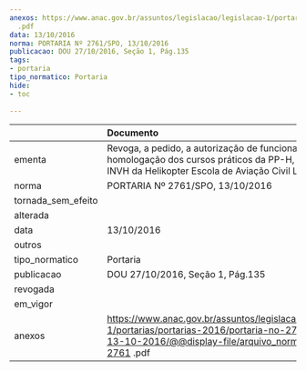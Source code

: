 ```yaml
---
anexos: https://www.anac.gov.br/assuntos/legislacao/legislacao-1/portarias/portarias-2016/portaria-no-2761-spo-13-10-2016/@@display-file/arquivo_norma/PA2016-2761
  .pdf
data: 13/10/2016
norma: PORTARIA Nº 2761/SPO, 13/10/2016
publicacao: DOU 27/10/2016, Seção 1, Pág.135
tags:
- portaria
tipo_normatico: Portaria
hide: 
- toc 
 
---
```


|                    | Documento                                                                                                                                                       |
|:-------------------|:----------------------------------------------------------------------------------------------------------------------------------------------------------------|
| ementa             | Revoga, a pedido, a autorização de funcionamento e a homologação dos cursos práticos da PP-H, PC-H e INVH da Helikopter Escola de Aviação Civil Ltda.           |
| norma              | PORTARIA Nº 2761/SPO, 13/10/2016                                                                                                                                |
| tornada_sem_efeito |                                                                                                                                                                 |
| alterada           |                                                                                                                                                                 |
| data               | 13/10/2016                                                                                                                                                      |
| outros             |                                                                                                                                                                 |
| tipo_normatico     | Portaria                                                                                                                                                        |
| publicacao         | DOU 27/10/2016, Seção 1, Pág.135                                                                                                                                |
| revogada           |                                                                                                                                                                 |
| em_vigor           |                                                                                                                                                                 |
| anexos             | https://www.anac.gov.br/assuntos/legislacao/legislacao-1/portarias/portarias-2016/portaria-no-2761-spo-13-10-2016/@@display-file/arquivo_norma/PA2016-2761 .pdf |
